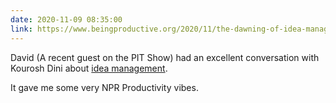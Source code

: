 ```yaml
---
date: 2020-11-09 08:35:00
link: https://www.beingproductive.org/2020/11/the-dawning-of-idea-management-a-conversation-with-david-sparks/
---
```


David (A recent guest on the PIT Show) had an excellent conversation with Kourosh Dini about [idea management](https://www.beingproductive.org/2020/11/the-dawning-of-idea-management-a-conversation-with-david-sparks/).

It gave me some very NPR Productivity vibes.
